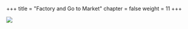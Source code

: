 +++
title = "Factory and Go to Market"
chapter = false
weight = 11
+++

![](../imgs/factory-market.png)
